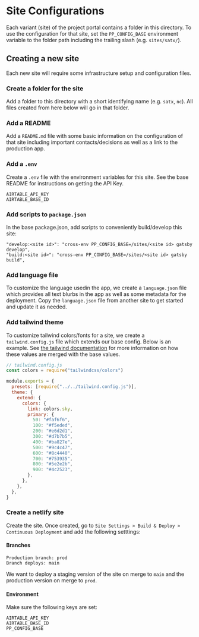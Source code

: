 # Site Configurations

Each variant (site) of the project portal contains a folder in this directory. To use the configuration for that site, set the `PP_CONFIG_BASE` environment variable to the folder path including the trailing slash (e.g. `sites/satx/`).

## Creating a new site

Each new site will require some infrastructure setup and configuration files.

### Create a folder for the site

Add a folder to this directory with a short identifying name (e.g. `satx`, `nc`). All files created from here below will go in that folder.

### Add a README

Add a `README.md` file with some basic information on the configuration of that site including important contacts/decisions as well as a link to the production app.

### Add a `.env`

Create a `.env` file with the environment variables for this site. See the base README for instructions on getting the API Key.

```
AIRTABLE_API_KEY
AIRTABLE_BASE_ID
```

### Add scripts to `package.json`

In the base package.json, add scripts to conveniently build/develop this site:

```
"develop:<site id>": "cross-env PP_CONFIG_BASE=/sites/<site id> gatsby develop",
"build:<site id>": "cross-env PP_CONFIG_BASE=/sites/<site id> gatsby build",
```

### Add language file

To customize the language usedin the app, we create a `language.json` file which provides all text blurbs in the app as well as some metadata for the deployment. Copy the `language.json` file from another site to get started and update it as needed.

### Add tailwind theme

To customize tailwind colors/fonts for a site, we create a `tailwind.config.js` file which extends our base config. Below is an example. See [the tailwind documentation](https://tailwindcss.com/docs/presets#how-configurations-are-merged) for more information on how these values are merged with the base values.

```js
// tailwind.config.js
const colors = require("tailwindcss/colors")

module.exports = {
  presets: [require("../../tailwind.config.js")],
  theme: {
    extend: {
      colors: {
        link: colors.sky,
        primary: {
          50: "#faf6f6",
          100: "#f5eded",
          200: "#e6d2d1",
          300: "#d7b7b5",
          400: "#ba827e",
          500: "#9c4c47",
          600: "#8c4440",
          700: "#753935",
          800: "#5e2e2b",
          900: "#4c2523",
        },
      },
    },
  },
}
```

### Create a netlify site

Create the site. Once created, go to `Site Settings > Build & Deploy > Continuous Deployment` and add the following setttings:

#### Branches

```
Production branch: prod
Branch deploys: main
```

We want to deploy a staging version of the site on merge to `main` and the production version on merge to `prod`.

#### Environment

Make sure the following keys are set:

```
AIRTABLE_API_KEY
AIRTABLE_BASE_ID
PP_CONFIG_BASE
```
